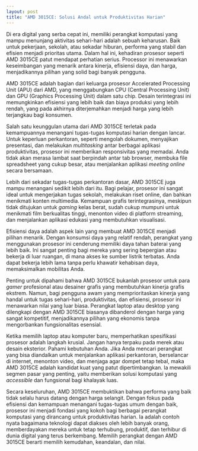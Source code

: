 ```yaml
---
layout: post
title: "AMD 3015CE: Solusi Andal untuk Produktivitas Harian"
---
```


Di era digital yang serba cepat ini, memiliki perangkat komputasi yang mampu menunjang aktivitas sehari-hari adalah sebuah keharusan. Baik untuk pekerjaan, sekolah, atau sekadar hiburan, performa yang stabil dan efisien menjadi prioritas utama. Dalam hal ini, kehadiran prosesor seperti AMD 3015CE patut mendapat perhatian serius. Processor ini menawarkan keseimbangan yang menarik antara kinerja, efisiensi daya, dan harga, menjadikannya pilihan yang solid bagi banyak pengguna.

AMD 3015CE adalah bagian dari keluarga prosesor Accelerated Processing Unit (APU) dari AMD, yang menggabungkan CPU (Central Processing Unit) dan GPU (Graphics Processing Unit) dalam satu chip. Desain terintegrasi ini memungkinkan efisiensi yang lebih baik dan biaya produksi yang lebih rendah, yang pada akhirnya diterjemahkan menjadi harga yang lebih terjangkau bagi konsumen.

Salah satu keunggulan utama dari AMD 3015CE terletak pada kemampuannya menangani tugas-tugas komputasi harian dengan lancar. Untuk keperluan perkantoran, seperti mengolah dokumen, menyajikan presentasi, dan melakukan *multitasking* antar berbagai aplikasi produktivitas, prosesor ini memberikan responsivitas yang memadai. Anda tidak akan merasa lambat saat berpindah antar tab browser, membuka file spreadsheet yang cukup besar, atau menjalankan aplikasi *meeting online* secara bersamaan.

Lebih dari sekadar tugas-tugas perkantoran dasar, AMD 3015CE juga mampu menangani sedikit lebih dari itu. Bagi pelajar, prosesor ini sangat ideal untuk mengerjakan tugas sekolah, melakukan riset online, dan bahkan menikmati konten multimedia. Kemampuan grafis terintegrasinya, meskipun tidak ditujukan untuk *gaming* kelas berat, sudah cukup mumpuni untuk menikmati film berkualitas tinggi, menonton video di platform streaming, dan menjalankan aplikasi edukasi yang membutuhkan visualisasi.

Efisiensi daya adalah aspek lain yang membuat AMD 3015CE menjadi pilihan menarik. Dengan konsumsi daya yang relatif rendah, perangkat yang menggunakan prosesor ini cenderung memiliki daya tahan baterai yang lebih baik. Ini sangat penting bagi mereka yang sering bepergian atau bekerja di luar ruangan, di mana akses ke sumber listrik terbatas. Anda dapat bekerja lebih lama tanpa perlu khawatir kehabisan daya, memaksimalkan mobilitas Anda.

Penting untuk dipahami bahwa AMD 3015CE bukanlah prosesor untuk para *gamer* profesional atau desainer grafis yang membutuhkan kinerja grafis ekstrem. Namun, bagi pengguna awam yang memprioritaskan kinerja yang handal untuk tugas sehari-hari, produktivitas, dan efisiensi, prosesor ini menawarkan nilai yang luar biasa. Perangkat laptop atau desktop yang dilengkapi dengan AMD 3015CE biasanya dibanderol dengan harga yang sangat kompetitif, menjadikannya pilihan yang ekonomis tanpa mengorbankan fungsionalitas esensial.

Ketika memilih laptop atau komputer baru, memperhatikan spesifikasi prosesor adalah langkah krusial. Jangan hanya terpaku pada merek atau desain eksterior. Pahami kebutuhan Anda. Jika Anda mencari perangkat yang bisa diandalkan untuk menjalankan aplikasi perkantoran, berselancar di internet, menonton video, dan menjaga agar dompet tetap tebal, maka AMD 3015CE adalah kandidat kuat yang patut dipertimbangkan. Ia mewakili segmen pasar yang penting, yaitu memberikan solusi komputasi yang *accessible* dan fungsional bagi khalayak luas.

Secara keseluruhan, AMD 3015CE membuktikan bahwa performa yang baik tidak selalu harus datang dengan harga selangit. Dengan fokus pada efisiensi dan kemampuan menangani tugas-tugas umum dengan baik, prosesor ini menjadi fondasi yang kokoh bagi berbagai perangkat komputasi yang dirancang untuk produktivitas harian. Ia adalah contoh nyata bagaimana teknologi dapat diakses oleh lebih banyak orang, memberdayakan mereka untuk tetap terhubung, produktif, dan terhibur di dunia digital yang terus berkembang. Memilih perangkat dengan AMD 3015CE berarti memilih kemudahan, keandalan, dan nilai.
